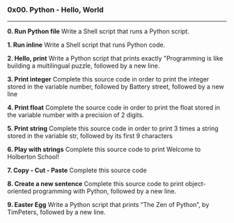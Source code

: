 ### 0x00. Python - Hello, World
---
**0. Run Python file**
Write a Shell script that runs a Python script.

**1. Run inline**
Write a Shell script that runs Python code.

**2. Hello, print**
Write a Python script that prints exactly "Programming is like building a multilingual puzzle, followed by a new line.

**3. Print integer**
Complete this source code in order to print the integer stored in the variable number, followed by Battery street, followed by a new line

**4. Print float**
Complete the source code in order to print the float stored in the variable number with a precision of 2 digits.

**5. Print string**
Complete this source code in order to print 3 times a string stored in the variable str, followed by its first 9 characters

**6. Play with strings**
Complete this source code to print Welcome to Holberton School!

**7. Copy - Cut - Paste**
Complete this source code

**8. Create a new sentence**
Complete this source code to print object-oriented programming with Python, followed by a new line.

**9. Easter Egg**
Write a Python script that prints “The Zen of Python”, by TimPeters, followed by a new line.


